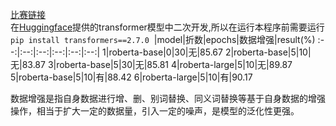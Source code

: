 [比赛链接](https://god.yanxishe.com/53)  
在[Huggingface](https://github.com/huggingface/transformers#model-architectures)提供的transformer模型中二次开发,所以在运行本程序前需要运行`pip install transformers==2.7.0`
&nbsp;|model|折数|epochs|数据增强|result(%)
:--:|:--:|:--:|:--:|:--:|:--:|
1|roberta-base|0|30|无|85.67
2|roberta-base|5|10|无|83.87
3|roberta-base|5|30|无|85.81
4|roberta-large|5|10|无|89.87
5|roberta-base|5|10|有|88.42
6|roberta-large|5|10|有|90.17

数据增强是指自身数据进行增、删、别词替换、同义词替换等基于自身数据的增强操作，相当于扩大一定的数据量，引入一定的噪声，是模型的泛化性更强。
